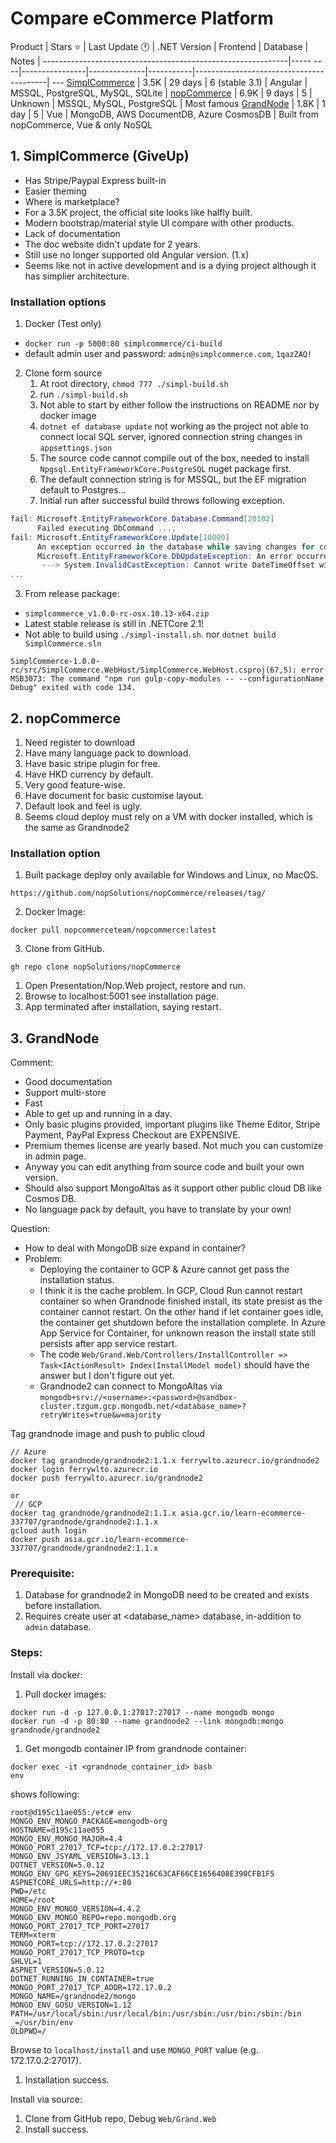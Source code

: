 # Compare eCommerce Platform

Product                                                       | Stars ⭐ | Last Update 🕐 | .NET Version | Frontend  | Database                                | Notes |
-------------------------------------------------------------|----- ----|----------------|--------------|-----------|-----------------------------------------| ---
 [SimplCommerce](https://github.com/simplcommerce/SimplCommerce) | 3.5K    | 29 days        | 6 (stable 3.1)           | Angular   | MSSQL, PostgreSQL, MySQL, SQLite        |
 [nopCommerce](https://github.com/nopSolutions/nopCommerce)      | 6.9K    | 9 days         | 5            | Unknown   | MSSQL, MySQL, PostgreSQL                | Most famous
 [GrandNode](https://github.com/grandnode/grandnode2)            | 1.8K    | 1 day          | 5            | Vue       | MongoDB, AWS DocumentDB, Azure CosmosDB | Built from nopCommerce, Vue & only NoSQL


## 1. SimplCommerce (GiveUp)
- Has Stripe/Paypal Express built-in
- Easier theming
- Where is marketplace?
- For a 3.5K project, the official site looks like halfly built.
- Modern bootstrap/material style UI compare with other products.
- Lack of documentation
- The doc website didn't update for 2 years.
- Still use no longer supported old Angular version. (1.x)
- Seems like not in active development and is a dying project although it has simplier architecture.

### Installation options
1. Docker (Test only)
- `docker run -p 5000:80 simplcommerce/ci-build`
- default admin user and password: `admin@simplcommerce.com`, `1qazZAQ!`

2. Clone form source
   1. At root directory, `chmod 777 ./simpl-build.sh`
   2. run `./simpl-build.sh`
   3. Not able to start by either follow the instructions on README nor by docker image
   4. `dotnet ef database update` not working as the project not able to connect local SQL server, ignored connection string changes in `appsettings.json`
   5. The source code cannot compile out of the box, needed to install `Npgsql.EntityFrameworkCore.PostgreSQL` nuget package first.
   6. The default connection string is for MSSQL, but the EF migration default to Postgres...
   7. Initial run after successful build throws following exception.

```c#
fail: Microsoft.EntityFrameworkCore.Database.Command[20102]
      Failed executing DbCommand ...,
fail: Microsoft.EntityFrameworkCore.Update[10000]
      An exception occurred in the database while saving changes for context type 'SimplCommerce.Module.Core.Data.SimplDbContext'.
      Microsoft.EntityFrameworkCore.DbUpdateException: An error occurred while saving the entity changes. See the inner exception for details.
       ---> System.InvalidCastException: Cannot write DateTimeOffset with Offset=08:00:00 to PostgreSQL type 'timestamp with time zone', only offset 0 (UTC) is supported. Note that it's not possible to mix DateTimes with different Kinds in an array/range. See the Npgsql.EnableLegacyTimestampBehavior AppContext switch to enable legacy behavior.
...
```

3. From release package:
- `simplcommerce_v1.0.0-rc-osx.10.13-x64.zip`
- Latest stable release is still in .NETCore 2.1!
- Not able to build using `./simpl-install.sh`. nor `dotnet build SimplCommerce.sln`

```
SimplCommerce-1.0.0-rc/src/SimplCommerce.WebHost/SimplCommerce.WebHost.csproj(67,5): error MSB3073: The command "npm run gulp-copy-modules -- --configurationName Debug" exited with code 134.
```


## 2. nopCommerce
   1. Need register to download
   2. Have many language pack to download.
   3. Have basic stripe plugin for free.
   4. Have HKD currency by default.
   5. Very good feature-wise.
   6. Have document for basic customise layout.
   7. Default look and feel is ugly.
   8. Seems cloud deploy must rely on a VM with docker installed, which is the same as Grandnode2

### Installation option
   1. Built package deploy only available for Windows and Linux, no MacOS.

`https://github.com/nopSolutions/nopCommerce/releases/tag/`

   2. Docker Image:

`docker pull nopcommerceteam/nopcommerce:latest`

   3. Clone from GitHub.

`gh repo clone nopSolutions/nopCommerce`

   1. Open Presentation/Nop.Web project, restore and run.
   2. Browse to localhost:5001 see installation page.
   3. App terminated after installation, saying restart.


## 3. GrandNode

   Comment:
   - Good documentation
   - Support multi-store
   - Fast
   - Able to get up and running in a day.
   - Only basic plugins provided, important plugins like Theme Editor, Stripe Payment, PayPal Express Checkout are EXPENSIVE.
   - Premium themes license are yearly based. Not much you can customize in admin page.
   - Anyway you can edit anything from source code and built your own version.
   - Should also support MongoAltas as it support other public cloud DB like Cosmos DB.
   - No language pack by default, you have to translate by your own!

   Question:
   - How to deal with MongoDB size expand in container?
   - Problem:
     - Deploying the container to GCP & Azure cannot get pass the installation status.
     - I think it is the cache problem. In GCP, Cloud Run cannot restart container so when Grandnode finished install, its state presist as the container cannot restart. On the other hand if let container goes idle, the container get shutdown before the installation complete. In Azure App Service for Container, for unknown reason the install state still persists after app service restart.
     - The code `Web/Grand.Web/Controllers/InstallController => Task<IActionResult> Index(InstallModel model)` should have the answer but I don't figure out yet.
     - Grandnode2 can connect to MongoAltas via `mongodb+srv://<username>:<password>@sandbox-cluster.tzgum.gcp.mongodb.net/<database_name>?retryWrites=true&w=majority`


   Tag grandnode image and push to public cloud
  ```
  // Azure
  docker tag grandnode/grandnode2:1.1.x ferrywlto.azurecr.io/grandnode2
  docker login ferrywlto.azurecr.io
  docker push ferrywlto.azurecr.io/grandnode2

  or
   // GCP
  docker tag grandnode/grandnode2:1.1.x asia.gcr.io/learn-ecommerce-337707/grandnode/grandnode2:1.1.x
  gcloud auth login
  docker push asia.gcr.io/learn-ecommerce-337707/grandnode/grandnode2:1.1.x
  ```

   ### Prerequisite:
   1. Database for grandnode2 in MongoDB need to be created and exists before installation.
   2. Requires create user at <database_name> database, in-addition to `admin` database.

   ### Steps:
   Install via docker:

   1. Pull docker images:
   ```
   docker run -d -p 127.0.0.1:27017:27017 --name mongodb mongo
   docker run -d -p 80:80 --name grandnode2 --link mongodb:mongo grandnode/grandnode2
   ```

   1. Get mongodb container IP from grandnode container:

   ```
   docker exec -it <grandnode_container_id> bash
   env
   ```

   shows following:
   ```
   root@d195c11ae055:/etc# env
   MONGO_ENV_MONGO_PACKAGE=mongodb-org
   HOSTNAME=d195c11ae055
   MONGO_ENV_MONGO_MAJOR=4.4
   MONGO_PORT_27017_TCP=tcp://172.17.0.2:27017
   MONGO_ENV_JSYAML_VERSION=3.13.1
   DOTNET_VERSION=5.0.12
   MONGO_ENV_GPG_KEYS=20691EEC35216C63CAF66CE1656408E390CFB1F5
   ASPNETCORE_URLS=http://+:80
   PWD=/etc
   HOME=/root
   MONGO_ENV_MONGO_VERSION=4.4.2
   MONGO_ENV_MONGO_REPO=repo.mongodb.org
   MONGO_PORT_27017_TCP_PORT=27017
   TERM=xterm
   MONGO_PORT=tcp://172.17.0.2:27017
   MONGO_PORT_27017_TCP_PROTO=tcp
   SHLVL=1
   ASPNET_VERSION=5.0.12
   DOTNET_RUNNING_IN_CONTAINER=true
   MONGO_PORT_27017_TCP_ADDR=172.17.0.2
   MONGO_NAME=/grandnode2/mongo
   MONGO_ENV_GOSU_VERSION=1.12
   PATH=/usr/local/sbin:/usr/local/bin:/usr/sbin:/usr/bin:/sbin:/bin
   _=/usr/bin/env
   OLDPWD=/
   ```

   Browse to `localhost/install` and use `MONGO_PORT` value (e.g. 172.17.0.2:27017).

   1. Installation success.

   Install via source:

   1. Clone from GitHub repo, Debug `Web/Grand.Web`
   2. Install success.
